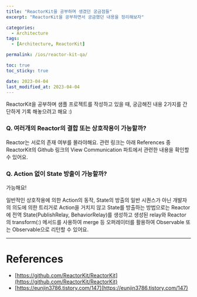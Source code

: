 ```yaml
---
title: "ReactorKit을 공부하며 생겼던 궁금점들"
excerpt: "ReactorKit을 공부하면서 궁금했던 내용을 정리해보자"

categories:
  - Architecture
tags:
  - [Architecture, ReactorKit]

permalink: /ios/reactor-kit-qa/

toc: true
toc_sticky: true

date: 2023-04-04
last_modified_at: 2023-04-04
---
```




ReactorKit을 공부하며 샘플 프로젝트를 작성하고 있을 때, 궁금해진 내용 2가지를 간단하게 기록 해놓으려고 해요 :)


### Q. 여러개의 Reactor의 결합 또는 상호작용이 가능할까?

Reactor는 서로의 존재 여부를 몰라야해요.
관련 링크는 아래 References 중 ReactorKit의 Github 링크의 View Communication 파트에서 관련한 내용을 확인할 수 있어요.




### Q. Action 없이 State 방출이 가능할까?

가능해요!

일반적인 상호작용에 의한 Action의 동작, State의 방출의 일반 시퀀스가 아닌
개발자의 의도에 의한 트리거로 Action을 거치지 않고 State를 방출하는 방법으로는 Reactor에 전역 State(PublishRelay, BehaviorRelay)를 생성하고 생성된 relay와 Reactor의 transform(:) 메서드를 사용하여 merge 등 오퍼레이터를 활용하여 Observable<State> 또는 Observable<Mutation>으로 리턴할 수 있어요.



---

# References

- [https://github.com/ReactorKit/ReactorKit](https://github.com/ReactorKit/ReactorKit)
- [https://eunjin3786.tistory.com/147](https://eunjin3786.tistory.com/147)
